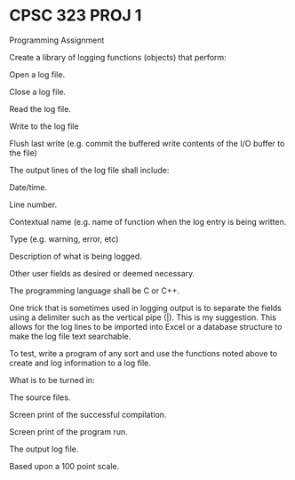 # CPSC 323 PROJ 1

Programming Assignment

Create a library of logging functions (objects) that perform:

Open a log file.

Close a log file.

Read the log file.

Write to the log file

Flush last write (e.g. commit the buffered write contents of the I/O buffer to the file)


The output lines of the log file shall include:

Date/time.

Line number.

Contextual name (e.g. name of function when the log entry is being written.

Type (e.g. warning, error, etc)

Description of what is being logged.

Other user fields as desired or deemed necessary.

The programming language shall be C or C++.

One trick that is sometimes used in logging output is to separate the fields using a delimiter such as the vertical pipe (|).  This is my suggestion.  This allows for the log lines to be imported into Excel or a database structure to make the log file text searchable.

To test, write a program of any sort and use the functions noted above to create and log information to a log file.

What is to be turned in:

The source files.

Screen print of the successful compilation.

Screen print of the program run.

The output log file.


Based upon a 100 point scale.


